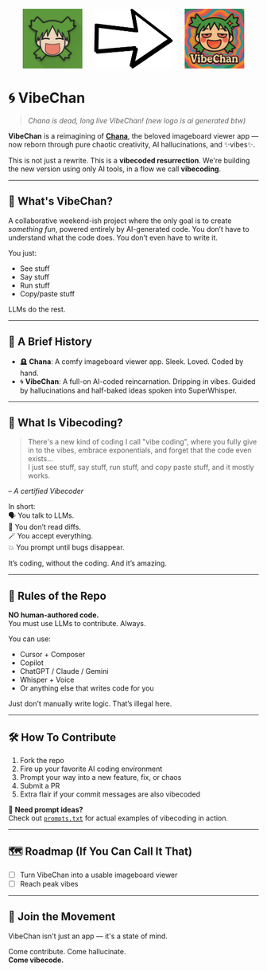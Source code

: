 <p align="center">
  <img src="assets/promo/chana.png" alt="Old Chana Logo" height="120"/>
  <img src="assets/promo/arrow.png" alt="Arrow" height="120" style="margin: 0 20px;"/>
  <img src="assets/promo/vibechan.png" alt="VibeChan Banner" height="120"/>
</p>

# 🌀 VibeChan

> _Chana is dead, long live VibeChan!_ _(new logo is ai generated btw)_

**VibeChan** is a reimagining of [**Chana**](https://apkpure.com/chana-superior-4chan-reader/com.basedorg.chana), the beloved imageboard viewer app — now reborn through pure chaotic creativity, AI hallucinations, and ✨vibes✨.

This is not just a rewrite. This is a **vibecoded resurrection**. We're building the new version using only AI tools, in a flow we call **vibecoding**.

---

## 🌈 What's VibeChan?

A collaborative weekend-ish project where the only goal is to create *something fun*, powered entirely by AI-generated code. You don’t have to understand what the code does. You don’t even have to write it.

You just:
- See stuff  
- Say stuff  
- Run stuff  
- Copy/paste stuff  

LLMs do the rest.

---

## 📖 A Brief History

- 🪦 **Chana**: A comfy imageboard viewer app. Sleek. Loved. Coded by hand.  
- 🌀 **VibeChan**: A full-on AI-coded reincarnation. Dripping in vibes. Guided by hallucinations and half-baked ideas spoken into SuperWhisper.

---

## 🧠 What Is Vibecoding?

> There's a new kind of coding I call "vibe coding", where you fully give in to the vibes, embrace exponentials, and forget that the code even exists...  
> I just see stuff, say stuff, run stuff, and copy paste stuff, and it mostly works.

– *A certified Vibecoder*

In short:  
🗣️ You talk to LLMs.  
🧠 You don’t read diffs.  
🪄 You accept everything.  
💥 You prompt until bugs disappear.

It’s coding, without the coding. And it’s amazing.

---

## 🚫 Rules of the Repo

**NO human-authored code.**  
You must use LLMs to contribute. Always.

You can use:
- Cursor + Composer  
- Copilot  
- ChatGPT / Claude / Gemini  
- Whisper + Voice  
- Or anything else that writes code for you  

Just don't manually write logic. That’s illegal here.

---

## 🛠️ How To Contribute

1. Fork the repo  
2. Fire up your favorite AI coding environment  
3. Prompt your way into a new feature, fix, or chaos  
4. Submit a PR  
5. Extra flair if your commit messages are also vibecoded

📝 **Need prompt ideas?**  
Check out [`prompts.txt`](prompts.txt) for actual examples of vibecoding in action.

---

## 🗺️ Roadmap (If You Can Call It That)

- [ ] Turn VibeChan into a usable imageboard viewer  
- [ ] Reach peak vibes

---

## 💌 Join the Movement

VibeChan isn't just an app — it's a state of mind.

Come contribute. Come hallucinate.  
**Come vibecode.**
